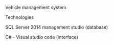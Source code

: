 Vehicle management system

Technologies

SQL Server 2014 management studio (database)

C# - Visual studio code (interface) 
